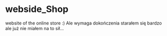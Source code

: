 # webside_Shop


website of the online store :) Ale wymaga dokończenia starałem się bardzo ale już nie miałem na to sił...
